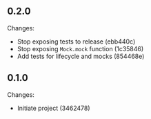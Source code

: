 ## 0.2.0

Changes:

- Stop exposing tests to release (ebb440c)
- Stop exposing `Mock.mock` function (1c35846)
- Add tests for lifecycle and mocks (854468e)

## 0.1.0

Changes:

- Initiate project (3462478)
